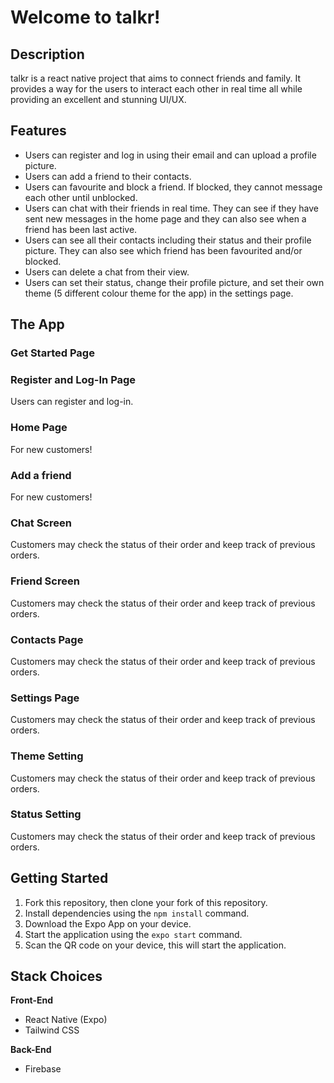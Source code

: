 # Welcome to talkr!

## Description

talkr is a react native project that aims to connect friends and family. It provides a way for the users to interact each other in real time all while providing an excellent and stunning UI/UX.

## Features

- Users can register and log in using their email and can upload a profile picture.
- Users can add a friend to their contacts.
- Users can favourite and block a friend. If blocked, they cannot message each other until unblocked.
- Users can chat with their friends in real time. They can see if they have sent new messages in the home page and they can also see when a friend has been last active.
- Users can see all their contacts including their status and their profile picture. They can also see which friend has been favourited and/or blocked.
- Users can delete a chat from their view.
- Users can set their status, change their profile picture, and set their own theme (5 different colour theme for the app) in the settings page.

## The App

### Get Started Page

<!-- !["Get Started Page"](https://github.com/hyjin123/food-pickup-ordering/blob/master/docs/Front-Store.png?raw=true) -->

### Register and Log-In Page

Users can register and log-in.

<!-- !["Register and Log-In Page"](https://github.com/hyjin123/talkr/blob/master/docs/Register.PNG?raw=true) -->

### Home Page

For new customers!

<!-- !["Home Page"](https://github.com/hyjin123/food-pickup-ordering/blob/master/docs/Register-Page.png?raw=true) -->

### Add a friend

For new customers!

<!-- !["Add a friend"](https://github.com/hyjin123/food-pickup-ordering/blob/master/docs/Register-Page.png?raw=true) -->

### Chat Screen

Customers may check the status of their order and keep track of previous orders.

<!-- !["Chat Screen"](https://github.com/hyjin123/food-pickup-ordering/blob/master/docs/My-Orders-Page.png?raw=true) -->

### Friend Screen

Customers may check the status of their order and keep track of previous orders.

<!-- !["Friend Screen"](https://github.com/hyjin123/food-pickup-ordering/blob/master/docs/My-Orders-Page.png?raw=true) -->

### Contacts Page

Customers may check the status of their order and keep track of previous orders.

<!-- !["Contacts Page"](https://github.com/hyjin123/food-pickup-ordering/blob/master/docs/My-Orders-Page.png?raw=true) -->

### Settings Page

Customers may check the status of their order and keep track of previous orders.

<!-- !["Settings Page"](https://github.com/hyjin123/food-pickup-ordering/blob/master/docs/My-Orders-Page.png?raw=true) -->

### Theme Setting

Customers may check the status of their order and keep track of previous orders.

<!-- !["Theme Setting"](https://github.com/hyjin123/food-pickup-ordering/blob/master/docs/My-Orders-Page.png?raw=true) -->

### Status Setting

Customers may check the status of their order and keep track of previous orders.

<!-- !["Status Setting"](https://github.com/hyjin123/food-pickup-ordering/blob/master/docs/My-Orders-Page.png?raw=true) -->

## Getting Started

1. Fork this repository, then clone your fork of this repository.
2. Install dependencies using the `npm install` command.
3. Download the Expo App on your device.
4. Start the application using the `expo start` command.
5. Scan the QR code on your device, this will start the application.

## Stack Choices

**Front-End**

- React Native (Expo)
- Tailwind CSS

**Back-End**

- Firebase
